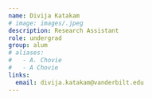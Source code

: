 ```yaml
---
name: Divija Katakam
# image: images/.jpeg
description: Research Assistant
role: undergrad
group: alum
# aliases:
#   - A. Chovie
#   - A Chovie
links:
  email: divija.katakam@vanderbilt.edu
---
```

